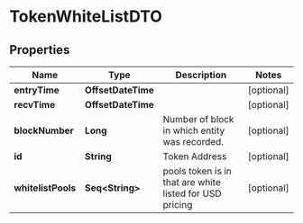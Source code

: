 

# TokenWhiteListDTO



## Properties

Name | Type | Description | Notes
------------ | ------------- | ------------- | -------------
**entryTime** | **OffsetDateTime** |  |  [optional]
**recvTime** | **OffsetDateTime** |  |  [optional]
**blockNumber** | **Long** | Number of block in which entity was recorded. |  [optional]
**id** | **String** | Token Address |  [optional]
**whitelistPools** | **Seq&lt;String&gt;** | pools token is in that are white listed for USD pricing |  [optional]




